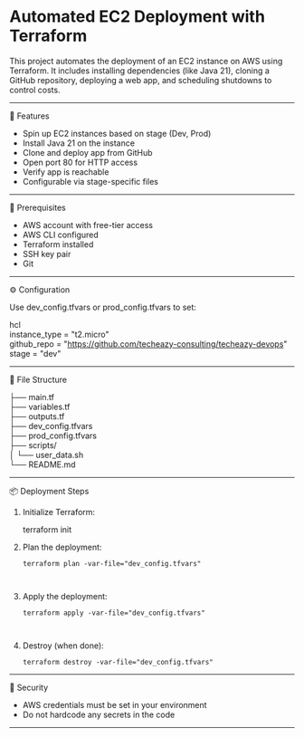 # Automated EC2 Deployment with Terraform

This project automates the deployment of an EC2 instance on AWS using Terraform. It includes installing dependencies (like Java 21), cloning a GitHub repository, deploying a web app, and scheduling shutdowns to control costs.

---

🚀 Features

- Spin up EC2 instances based on stage (Dev, Prod)
- Install Java 21 on the instance
- Clone and deploy app from GitHub
- Open port 80 for HTTP access
- Verify app is reachable
- Configurable via stage-specific files

---

🔧 Prerequisites

- AWS account with free-tier access
- AWS CLI configured
- Terraform installed
- SSH key pair
- Git

---

⚙ Configuration

Use dev_config.tfvars or prod_config.tfvars to set:   
     
hcl                                
instance_type = "t2.micro"                                                       
github_repo   = "https://github.com/techeazy-consulting/techeazy-devops"            
stage         = "dev"                          

---


📁 File Structure        
                  
                     
├── main.tf              
├── variables.tf                      
├── outputs.tf                  
├── dev_config.tfvars                    
├── prod_config.tfvars                  
├── scripts/                     
│   └── user_data.sh                           
└── README.md                                      


---

📦 Deployment Steps

1. Initialize Terraform:        
                   
   terraform init              
                                  
                           
2. Plan the deployment:             
   ```                                               
   terraform plan -var-file="dev_config.tfvars"          
                             
                             
3. Apply the deployment:                      
   ```                                               
   terraform apply -var-file="dev_config.tfvars"              
                               
                             
4. Destroy (when done):       
   ```                                                   
   terraform destroy -var-file="dev_config.tfvars"      
   ```                   
                   
---               

🔐 Security

- AWS credentials must be set in your environment
- Do not hardcode any secrets in the code

---
